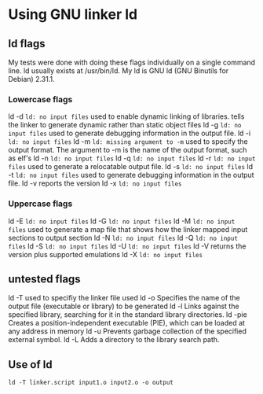 # Using GNU linker ld

## ld flags

My tests were done with doing these flags individually on a single command line.  ld usually exists at /usr/bin/ld.  My ld is GNU ld (GNU Binutils for Debian) 2.31.1.

### Lowercase flags

ld -d   `ld: no input files` used to enable dynamic linking of libraries. tells the linker to generate dynamic rather than static object files
ld -g   `ld: no input files` used to generate debugging information in the output file.
ld -i   `ld: no input files`
ld -m   `ld: missing argument to -m`  used to specify the output format. The argument to -m is the name of the output format, such as elf's
ld -n   `ld: no input files`
ld -q   `ld: no input files`
ld -r   `ld: no input files` used to generate a relocatable output file.
ld -s   `ld: no input files`
ld -t   `ld: no input files` used to generate debugging information in the output file.
ld -v   reports the version
ld -x   `ld: no input files`

### Uppercase flags

ld -E   `ld: no input files`
ld -G   `ld: no input files`
ld -M   `ld: no input files` used to generate a map file that shows how the linker mapped input sections to output section
ld -N   `ld: no input files`
ld -Q   `ld: no input files`
ld -S   `ld: no input files`
ld -U   `ld: no input files`
ld -V   returns the version plus supported emulations
ld -X   `ld: no input files`

## untested flags

ld -T       used to specifiy the linker file used
ld -o       Specifies the name of the output file (executable or library) to be generated
ld -l       Links against the specified library, searching for it in the standard library directories.
ld -pie     Creates a position-independent executable (PIE), which can be loaded at any address in memory
ld -u       Prevents garbage collection of the specified external symbol.
ld -L       Adds a directory to the library search path.

## Use of ld

`ld -T linker.script input1.o input2.o -o output`
